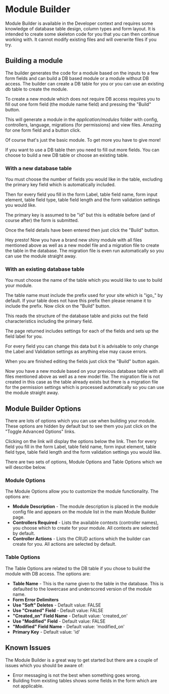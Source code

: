 # Module Builder

Module Builder is available in the Developer context and requires some knowledge of database table design, column types and form layout. It is intended to create some skeleton code for you that you can then continue working with. It cannot modify existing files and will overwrite files if you try.

## Building a module

The builder generates the code for a module based on the inputs to a few form fields and can build a DB based module or a module without DB access.  The builder can create a DB table for you or you can use an existing db table to create the module.

To create a new module which does not require DB access requires you to fill out one form field (the module name field) and pressing the "Build" button.

This will generate a module in the *application/modules* folder with config, controllers, language, migrations (for permissions) and view files.  Amazing for one form field and a button click.

Of course that's just the basic module.  To get more you have to give more!

If you want to use a DB table then you need to fill out more fields.  You can choose to build a new DB table or choose an existing table.

<a name="new-db-table"></a>
### With a new database table

You must choose the number of fields you would like in the table, excluding the primary key field which is automatically included.

Then for every field you fill in the form Label, table field name, form input element, table field type, table field length and the form validation settings you would like.

The primary key is assumed to be "id" but this is editable before (and of course after) the form is submitted.

Once the field details have been entered then just click the "Build" button.

Hey presto! Now you have a brand new shiny module with all files mentioned above as well as a new model file and a migration file to create the table in the database.  The migration file is even run automatically so you can use the module straight away.

### With an existing database table

You must choose the name of the table which you would like to use to build your module.

The table name must include the prefix used for your site which is "igo_" by default. If your table does not have this prefix then please rename it to include the prefix. Now click on the "Build" button.

This  reads the structure of the database table and picks out the field characteristics including the primary field.

The page returned includes settings for each of the fields and sets up the field label for you.

For every field you can change this data but it is advisable to only change the Label and Validation settings as anything else may cause errors.


When you are finished editing the fields just click the "Build" button again.

Now you have a new module based on your previous database table with all files mentioned above as well as a new model file.  The migration file is not created in this case as the table already exists but there is a migration file for the permission settings which is processed automatically so you can use the module straight away.


## Module Builder Options

There are lots of options which you can use when building your module.  These options are hidden by default but to see them you just click on the "Toggle Advanced Options" links.

Clicking on the link will display the options below the link. Then for every field you fill in the form Label, table field name, form input element, table field type, table field length and the form validation settings you would like.

There are two sets of options, Module Options and Table Options which we will describe below.

<a name="module-options"></a>
### Module Options

The Module Options allow you to customize the module functionality.  The options are:

* **Module Description** - The module description is placed in the module config file and appears on the module list in the main Module Builder page.
* **Controllers Required** - Lists the available contexts (controller names), you choose which to create for your module. All contexts are selected by default.
* **Controller Actions** - Lists the CRUD actions which the builder can create for you. All actions are selected by default.


<a name="table-options"></a>
### Table Options

The Table Options are related to the DB table if you chose to build the module with DB access. The options are:

* **Table Name** - This is the name given to the table in the database. This is defaulted to the lowercase and underscored version of the module name.
* **Form Error Delimiters**
* **Use "Soft" Deletes** - Default value: FALSE
* **Use "Created" Field** - Default value: FALSE
* **"Created_on" Field Name** - Default value: 'created_on'
* **Use "Modified" Field** - Default value: FALSE
* **"Modified" Field Name** - Default value: 'modified_on'
* **Primary Key** - Default value: 'id'

<a name="known-issues"></a>
## Known Issues

The Module Builder is a great way to get started but there are a couple of issues which you should be aware of:

* Error messaging is not the best when something goes wrong.
* Building from existing tables shows some fields in the form which are not applicable.